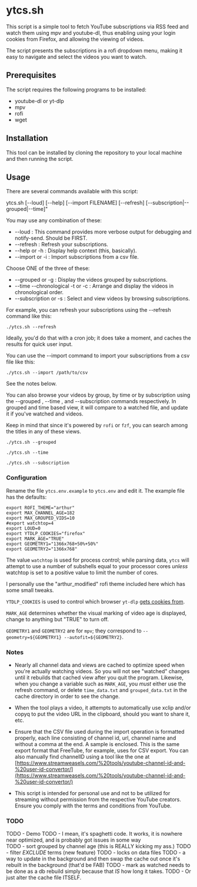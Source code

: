 # ytcs.sh

This script is a simple tool to fetch YouTube subscriptions via RSS feed and 
watch them using mpv and youtube-dl, thus enabling using your login cookies from
Firefox, and allowing the viewing of videos.

The script presents the subscriptions in a rofi dropdown menu, making it easy to navigate and select the videos you want to watch. 

## Prerequisites

The script requires the following programs to be installed: 

* youtube-dl or yt-dlp 
* mpv 
* rofi 
* wget 

## Installation 

This tool can be installed by cloning the repository to your local machine and then running the script. 


## Usage

There are several commands available with this script: 

ytcs.sh [--loud] [--help] [--import FILENAME] [--refresh] [--subscription|--grouped|--time]"

You may use any combination of these:

* --loud : This command provides more verbose output for debugging and notify-send. Should be FIRST.
* --refresh : Refresh your subscriptions.
* --help or -h : Display help context (this, basically). 
* --import or -i : Import subscriptions from a csv file. 

Choose ONE of the three of these:  

* --grouped or -g : Display the videos grouped by subscriptions. 
* --time --chronological -t or -c : Arrange and display the videos in chronological order. 
* --subscription or -s : Select and view videos by browsing subscriptions.

For example, you can refresh your subscriptions using the --refresh command like this:

`./ytcs.sh --refresh`

Ideally, you'd do that with a cron job; it does take a moment, and caches the 
results for quick user input.

You can use the --import command to import your subscriptions from a csv file like this: 

`./ytcs.sh --import /path/to/csv`

See the notes below.

You can also browse your videos by group, by time or by subscription using the 
--grouped , --time , and --subscription commands respectively. In grouped and 
time based view, it will compare to a watched file, and update it if you've watched
and videos.  

Keep in mind that since it's powered by `rofi` or `fzf`, you can search among the titles in any of these views.


```
./ytcs.sh --grouped 

./ytcs.sh --time 

./ytcs.sh --subscription 
```

### Configuration

Rename the file `ytcs.env.example` to `ytcs.env` and edit it. The example file has the defaults:

```
export ROFI_THEME="arthur"
export MAX_CHANNEL_AGE=182
export MAX_GROUPED_VIDS=10
#export watchtop=4
export LOUD=0
export YTDLP_COOKIES="firefox"
export MARK_AGE="TRUE"
export GEOMETRY1="1366x768+50%+50%"
export GEOMETRY2="1366x768"
```

The value `watchtop` is used for process control; while parsing data, `ytcs` will attempt to use
a number of subshells equal to your processor cores *unless* watchtop is set to a positive value to limit 
the number of cores.  

I personally use the "arthur_modified" rofi theme included here which has some small tweaks.

`YTDLP_COOKIES` is used to control which browser `yt-dlp` [gets cookies from](https://github.com/yt-dlp/yt-dlp/wiki/FAQ#how-do-i-pass-cookies-to-yt-dlp).

`MARK_AGE` determines whether the visual marking of video age is displayed, change to anything but "TRUE" to turn off.

`GEOMETRY1` and `GEOMETRY2` are for `mpv`; they correspond to `--geometry=${GEOMETRY1} --autofit=${GEOMETRY2}`.

### Notes

* Nearly all channel data and views are cached to optimize speed when you're actually watching videos. So you will not see "watched" changes until it rebuilds that cached view after you quit the program.  Likewise, when you change a variable such as `MARK_AGE`, you *must* either use the refresh command, or delete `time_data.txt` and `grouped_data.txt` in the cache directory in order to see the change.  

* When the tool plays a video, it attempts to automatically use xclip and/or copyq to put the video URL in the clipboard, should you want to share it, etc.

* Ensure that the CSV file used during the import operation is formatted properly, each line consisting of channel id, url, channel name and without a comma at 
the end. A sample is enclosed. This is the same export format that FreeTube, for example, uses for CSV export. You can also manually find channelID using a 
tool like the one at  [https://www.streamweasels.com/%20tools/youtube-channel-id-and-%20user-id-convertor/](https://www.streamweasels.com/%20tools/youtube-channel-id-and-%20user-id-convertor/)

*  This script is intended for personal use and not to be utilized for streaming without permission from the respective YouTube creators. Ensure you comply with 
the terms and conditions from YouTube.


### TODO

TODO - Demo
TODO - I mean, it's spaghetti code. It works, it is nowhere near optimized, and is probably got issues in some way  
TODO - sort grouped by channel age (this is REALLY kicking my ass.) 
TODO - filter *EXCLUDE* terms (new feature)
TODO - locks on data files 
TODO - a way to update in the background and then swap the cache out once it's rebuilt in the background (that'd be FAB)
TODO - mark as watched needs to be done as a db rebuild simply because that *IS* how long it takes.
TODO - Or just alter the cache file ITSELF.
